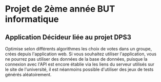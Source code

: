 # Projet de 2ème année BUT informatique
## Application Décideur liée au projet DPS3 

Optimise selon différents algorithmes les choix de votes dans un groupe, crées depuis l'application web.
Si vous souhaitez utiliser l'application, vous ne pourrez pas utiliser des données de la base de données, puisque la connexion avec l'API est encore établie via les liens du serveur utilisés sur le site de l'université, il est néanmoins possible d'utiliser des jeux de tests générés aléatoirement.
